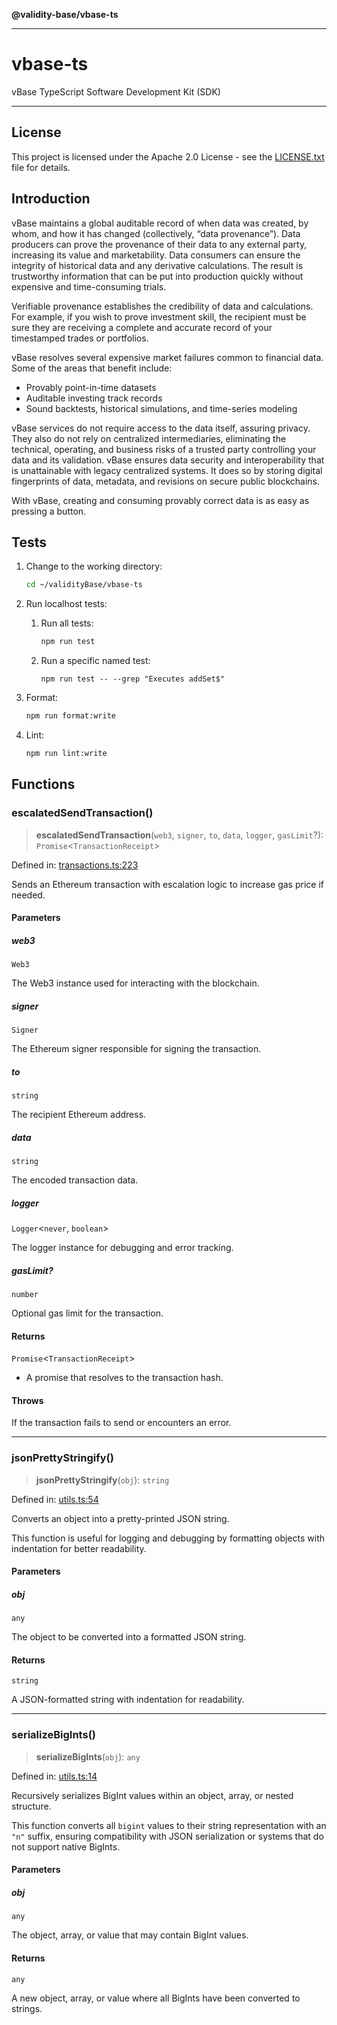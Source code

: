 **@validity-base/vbase-ts**

***

# vbase-ts

vBase TypeScript Software Development Kit (SDK)

---

## License

This project is licensed under the Apache 2.0 License - see the [LICENSE.txt](_media/LICENSE.txt) file for details.

## Introduction

vBase maintains a global auditable record of when data was created, by whom, and how it has changed (collectively, “data provenance”). Data producers can prove the provenance of their data to any external party, increasing its value and marketability. Data consumers can ensure the integrity of historical data and any derivative calculations. The result is trustworthy information that can be put into production quickly without expensive and time-consuming trials.

Verifiable provenance establishes the credibility of data and calculations. For example, if you wish to prove investment skill, the recipient must be sure they are receiving a complete and accurate record of your timestamped trades or portfolios.

vBase resolves several expensive market failures common to financial data. Some of the areas that benefit include:

- Provably point-in-time datasets
- Auditable investing track records
- Sound backtests, historical simulations, and time-series modeling

vBase services do not require access to the data itself, assuring privacy. They also do not rely on centralized intermediaries, eliminating the technical, operating, and business risks of a trusted party controlling your data and its validation. vBase ensures data security and interoperability that is unattainable with legacy centralized systems. It does so by storing digital fingerprints of data, metadata, and revisions on secure public blockchains.

With vBase, creating and consuming provably correct data is as easy as pressing a button.

## Tests

1. Change to the working directory:

   ```bash
   cd ~/validityBase/vbase-ts
   ```

1. Run localhost tests:

   1. Run all tests:

      ```bash
      npm run test
      ```

   1. Run a specific named test:

      ```beash
      npm run test -- --grep "Executes addSet$"
      ```

1. Format:

   ```bash
   npm run format:write
   ```

1. Lint:

   ```bash
   npm run lint:write
   ```

## Functions

### escalatedSendTransaction()

> **escalatedSendTransaction**(`web3`, `signer`, `to`, `data`, `logger`, `gasLimit`?): `Promise`\<`TransactionReceipt`\>

Defined in: [transactions.ts:223](https://github.com/validityBase/vbase-ts/blob/c602443c76aa20277893b0e92524973a07009521/src/vbase/transactions.ts#L223)

Sends an Ethereum transaction with escalation logic to increase gas price if needed.

#### Parameters

##### web3

`Web3`

The Web3 instance used for interacting with the blockchain.

##### signer

`Signer`

The Ethereum signer responsible for signing the transaction.

##### to

`string`

The recipient Ethereum address.

##### data

`string`

The encoded transaction data.

##### logger

`Logger`\<`never`, `boolean`\>

The logger instance for debugging and error tracking.

##### gasLimit?

`number`

Optional gas limit for the transaction.

#### Returns

`Promise`\<`TransactionReceipt`\>

- A promise that resolves to the transaction hash.

#### Throws

If the transaction fails to send or encounters an error.

***

### jsonPrettyStringify()

> **jsonPrettyStringify**(`obj`): `string`

Defined in: [utils.ts:54](https://github.com/validityBase/vbase-ts/blob/c602443c76aa20277893b0e92524973a07009521/src/vbase/utils.ts#L54)

Converts an object into a pretty-printed JSON string.

This function is useful for logging and debugging by formatting objects
with indentation for better readability.

#### Parameters

##### obj

`any`

The object to be converted into a formatted JSON string.

#### Returns

`string`

A JSON-formatted string with indentation for readability.

***

### serializeBigInts()

> **serializeBigInts**(`obj`): `any`

Defined in: [utils.ts:14](https://github.com/validityBase/vbase-ts/blob/c602443c76aa20277893b0e92524973a07009521/src/vbase/utils.ts#L14)

Recursively serializes BigInt values within an object, array, or nested structure.

This function converts all `bigint` values to their string representation with an `"n"` suffix,
ensuring compatibility with JSON serialization or systems that do not support native BigInts.

#### Parameters

##### obj

`any`

The object, array, or value that may contain BigInt values.

#### Returns

`any`

A new object, array, or value where all BigInts have been converted to strings.
